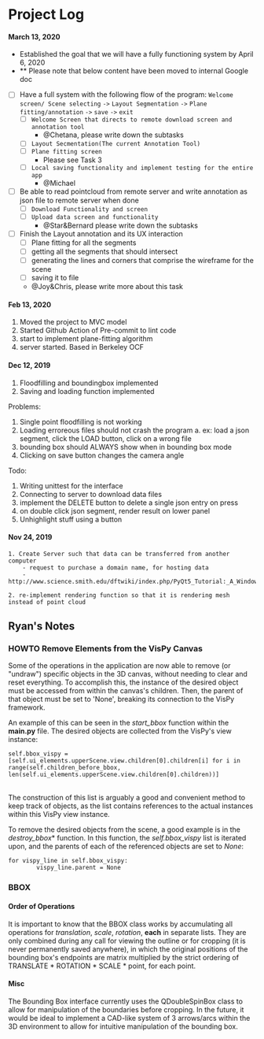 # Project Log

#### March 13, 2020
- Established the goal that we will have a fully functioning system by April 6, 2020
- ** Please note that below content have been moved to internal Google doc
- [ ] Have a full system with the following flow of the program: `Welcome screen/ Scene selecting` `->` `Layout Segmentation` `->` `Plane fitting/annotation` `->` `save` `->` `exit`
    - [ ] `Welcome Screen that directs to remote download screen and annotation tool`
        - @Chetana, please write down the subtasks
    - [ ] `Layout Secmentation(The current Annotation Tool)`
    - [ ] `Plane fitting screen`
        - Please see Task 3
    - [ ] `Local saving functionality and implement testing for the entire app`
        - @Michael
- [ ] Be able to read pointcloud from remote server and write annotation as json file to remote server when done
    - [ ] `Download Functionality and screen`
    - [ ] `Upload data screen and functionality`
        - @Star&Bernard please write down the subtasks
- [ ] Finish the Layout annotation and its UX interaction
    - [ ] Plane fitting for all the segments
    - [ ] getting all the segments that should intersect
    - [ ] generating the lines and corners that comprise the wireframe for the scene
    - [ ] saving it to file
    - @Joy&Chris, please write more about this task


#### Feb 13, 2020
1. Moved the project to MVC model
2. Started Github Action of Pre-commit to lint code
3. start to implement plane-fitting algorithm
4. server started. Based in Berkeley OCF




#### Dec 12, 2019
1. Floodfilling and boundingbox implemented
2. Saving and loading function implemented


Problems:
1. Single point floodfilling is not working
2. Loading erroreous files should not crash the program
      a. ex: load a json segment, click the LOAD button, click on a wrong file
3. bounding box should ALWAYS show when in bounding box mode
4. Clicking on save button changes the camera angle


Todo:
1. Writing unittest for the interface
2. Connecting to server to download data files
3. implement the DELETE button to delete a single json entry on press
4. on double click json segment, render result on lower panel
5. Unhighlight stuff using a button


#### Nov 24, 2019
    1. Create Server such that data can be transferred from another computer
        - request to purchase a domain name, for hosting data
        - http://www.science.smith.edu/dftwiki/index.php/PyQt5_Tutorial:_A_Window_Application_with_File_IO#Create_A_Window_UI

    2. re-implement rendering function so that it is rendering mesh instead of point cloud


## Ryan's Notes
### HOWTO Remove Elements from the VisPy Canvas
Some of the operations in the application are now able to remove (or "undraw") specific objects in the 3D canvas, without needing to clear and reset everything. To accomplish this, the instance of the desired object must be accessed from within the canvas's children. Then, the parent of that object must be set to 'None', breaking its connection to the VisPy framework.

An example of this can be seen in the *start_bbox* function within the **main.py** file. The desired objects are collected from the VisPy's view instance:
```
self.bbox_vispy = [self.ui_elements.upperScene.view.children[0].children[i] for i in range(self.children_before_bbox, len(self.ui_elements.upperScene.view.children[0].children))]
```
<br/>The construction of this list is arguably a good and convenient method to keep track of objects, as the list contains references to the actual instances within this VisPy view instance.

To remove the desired objects from the scene, a good example is in the *destroy_bbox** function. In this function, the *self.bbox_vispy* list is iterated upon, and the parents of each of the referenced objects are set to *None*:
```
for vispy_line in self.bbox_vispy:
        vispy_line.parent = None
```

### BBOX
#### Order of Operations
It is important to know that the BBOX class works by accumulating all operations for *translation*, *scale*, *rotation*, **each** in separate lists. They are only combined during any call for viewing the outline or for cropping (it is never permanently saved anywhere), in which the original positions of the bounding box's endpoints are matrix multiplied by the strict ordering of TRANSLATE * ROTATION * SCALE * point, for each point.
#### Misc
The Bounding Box interface currently uses the QDoubleSpinBox class to allow for manipulation of the boundaries before cropping. In the future, it would be ideal to implement a CAD-like system of 3 arrows/arcs within the 3D environment to allow for intuitive manipulation of the bounding box.
